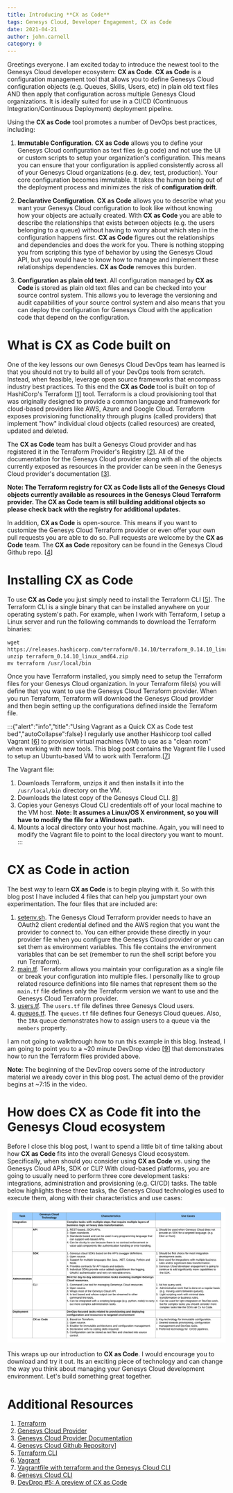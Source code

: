 ```yaml
---
title: Introducing **CX as Code**
tags: Genesys Cloud, Developer Engagement, CX as Code
date: 2021-04-21
author: john.carnell
category: 0
---
```


Greetings everyone. I am excited today to introduce the newest tool to the Genesys Cloud developer ecosystem: **CX as Code**. **CX as Code** is a configuration management tool that allows you to define Genesys Cloud configuration objects (e.g. Queues, Skills, Users, etc) in plain old text files AND then apply that configuration across multiple Genesys Cloud organizations. It is ideally suited for use in a CI/CD (Continuous Integration/Continuous Deployment) deployment pipeline.

Using the **CX as Code** tool promotes a number of DevOps best practices, including:

1. __Immutable Configuration__. **CX as Code** allows you to define your Genesys Cloud configuration as text files (e.g code) and not use the UI or custom scripts to setup your organization's configuration.  This means you can ensure that your configuration is applied consistently across all of your Genesys Cloud organizations (e.g. dev, test, production). Your core configuration becomes immutable. It takes the human being out of the deployment process and minimizes the risk of **configuration drift**.

2. __Declarative Configuration__. **CX as Code** allows you to describe what you want your Genesys Cloud configuration to look like without knowing how your objects are actually created. With **CX as Code** you are able to describe the relationships that exists between objects (e.g. the users belonging to a queue) without having to worry about which step in the configuration happens first. **CX as Code** figures out the relationships and dependencies and does the work for you. There is nothing stopping you from scripting this type of behavior by using the Genesys Cloud API, but you would have to know how to manage and implement these relationships dependencies. **CX as Code** removes this burden.

3. __Configuration as plain old text__. All configuration managed by **CX as Code** is stored as plain old text files and can be checked into your source control system. This allows you to leverage the versioning and audit capabilities of your source control system and also means that you can deploy the configuration for Genesys Cloud with the application code that depend on the configuration. 

# What is **CX as Code** built on
One of the key lessons our own Genesys Cloud DevOps team has learned is that you should not try to build all of your DevOps tools from scratch. Instead, when feasible, leverage open source frameworks that encompass industry best practices. To this end the **CX as Code** tool is built on top of HashiCorp's Terraform [[1](https://www.terraform.io/)] tool. Terraform is a cloud provisioning tool that was originally designed to provide a common language and framework for cloud-based providers like AWS, Azure and Google Cloud. Terraform exposes provisioning functionality through plugins (called providers) that implement "how" individual cloud objects (called resources) are created, updated and deleted.

The **CX as Code** team has built a Genesys Cloud provider and has registered it in the Terraform Provider's Registry [[2](https://registry.terraform.io/providers/MyPureCloud/genesyscloud/latest)]. All of the documentation for the Genesys Cloud provider along with all of the objects currently exposed as resources in the provider can be seen in the Genesys Cloud provider's documentation [[3](https://registry.terraform.io/providers/MyPureCloud/genesyscloud/latest/docs)].

**Note: The Terraform registry for **CX as Code** lists all of the Genesys Cloud objects currently available as resources in  the Genesys Cloud Terraform provider. The CX as Code team is still building additional objects so please check back with the registry for additional updates.**

In addition, **CX as Code** is open-source. This means if you want to customize the Genesys Cloud Terraform provider or even offer your own pull requests you are able to do so. Pull requests are welcome by the **CX as Code** team. The **CX as Code** repository can be found in the Genesys Cloud Github repo. [[4](https://github.com/MyPureCloud/terraform-provider-genesyscloud)]

# Installing **CX as Code**
To use **CX as Code** you just simply need to install the Terraform CLI [[5](https://www.terraform.io/downloads.html)]. The Terraform CLI is a single binary that can be installed anywhere on your operating system's path. For example, when I work with Terraform, I setup a Linux server and run the following commands to download the Terraform binaries:

```shell
wget https://releases.hashicorp.com/terraform/0.14.10/terraform_0.14.10_linux_amd64.zip
unzip terraform_0.14.10_linux_amd64.zip
mv terraform /usr/local/bin
```

Once you have Terraform installed, you simply need to setup the Terraform files for your Genesys Cloud organization. In your Terraform file(s) you will define that you want to use the Genesys Cloud Terraform provider. When you run Terraform, Terraform will download the Genesys Cloud provider and then begin setting up the configurations defined inside the Terraform file. 

:::{"alert":"info","title":"Using Vagrant as a Quick CX as Code test bed","autoCollapse":false}
I regularly use another Hashicorp tool called Vagrant [[6](https://www.vagrantup.com/)] to provision virtual machines (VM) to use as a "clean room" when working with new tools. This blog post contains the Vagrant file I used to setup an Ubuntu-based VM to work with Terraform.[[7](Vagrantfile)]

The Vagrant file:

1. Downloads Terraform, unzips it and then installs it into the `/usr/local/bin` directory on the VM. 
2. Downloads the latest copy of the Genesys Cloud CLI. [8](/api/rest/command-line-interface/)] 
3. Copies your Genesys Cloud CLI credentials off of your local machine to the VM host. **Note: It assumes a Linux/OS X environment, so you will have to modify the file for a Windows path.**
4. Mounts a local directory onto your host machine. Again, you will need to modify the Vagrant file to point to the local directory you want to mount.
:::

# **CX as Code** in action
The best way to learn **CX as Code** is to begin playing with it. So with this blog post I have included 4 files that can help you jumpstart your own experimentation. The four files that are included are:

1. [setenv.sh](setenv.sh). The Genesys Cloud Terraform provider needs to have an OAuth2 client credential defined and the AWS region that you want the provider to connect to. You can either provide these directly in your provider file when you configure the Genesys Cloud provider or you can set them as environment variables. This file contains the environment variables that can be set (remember to run the shell script before you run Terraform). 
2. [main.tf](main.tf). Terraform allows you maintain your configuration as a single file or break your configuration into multiple files. I personally like to group related resource definitions into file names that represent them so the `main.tf` file defines only the Terraform version we want to use and the Genesys Cloud Terraform provider.
3. [users.tf](users.tf). The `users.tf` file defines three Genesys Cloud users.
4. [queues.tf](queues.tf). The `queues.tf` file defines four Genesys Cloud queues. Also, the `IRA` queue demonstrates how to assign users to a queue via the `members` property.

I am not going to walkthrough how to run this example in this blog. Instead, I am going to point you to a ~20 minute DevDrop video [[9](https://www.youtube.com/watch?v=ol_8HYSGmGg)] that demonstrates how to run the Terraform files provided above. 

**Note**: The beginning of the DevDrop covers some of the introductory material we already cover in this blog post. The actual demo of the provider begins at ~7:15 in the video.

# How does **CX as Code** fit into the Genesys Cloud ecosystem
Before I close this blog post, I want to spend a little bit of time talking about how **CX as Code** fits into the overall Genesys Cloud ecosystem. Specifically, when should you consider using **CX as Code** vs. using the Genesys Cloud APIs, SDK or CLI? With cloud-based platforms, you are going to usually need to perform three core development tasks: integrations, administration and provisioning (e.g. CI/CD) tasks.  The table below highlights these three tasks, the Genesys Cloud technologies used to execute them, along with their characteristics and use cases:

![API vs. SDK vs. CLI vs. CX as Code](comparison.png)

This wraps up our introduction to **CX as Code**. I would encourage you to download and try it out. Its an exciting piece of technology and can change the way you think about managing your Genesys Cloud development environment. Let's build something great together.

# Additional Resources
1. [Terraform](https://www.terraform.io/)
2. [Genesys Cloud Provider](https://registry.terraform.io/providers/MyPureCloud/genesyscloud/latest)
3. [Genesys Cloud Provider Documentation](https://registry.terraform.io/providers/MyPureCloud/genesyscloud/latest/docs)
4. [Genesys Cloud Github Repository](https://github.com/MyPureCloud/terraform-provider-genesyscloud)]
5. [Terraform CLI](https://www.terraform.io/downloads.html)
6. [Vagrant](https://www.vagrantup.com/)
7. [Vagrantfile with terraform and the Genesys Cloud CLI](https://www.vagrantup.com/)
8. [Genesys Cloud CLI](/api/rest/command-line-interface/)
9. [DevDrop #5: A preview of CX as Code](https://www.youtube.com/watch?v=ol_8HYSGmGg)
